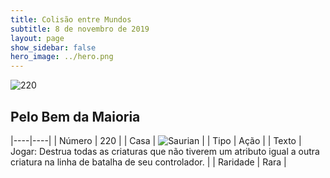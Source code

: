```yaml
---
title: Colisão entre Mundos
subtitle: 8 de novembro de 2019
layout: page
show_sidebar: false
hero_image: ../hero.png
---
```


![220](https://cdn.keyforgegame.com/media/card_front/pt/452_220_PM24X9Q5QMQW_pt.png)

## Pelo Bem da Maioria

|----|----|
| Número | 220 |
| Casa | ![Saurian](https://archonarcana.com/images/thumb/9/9e/Saurian_P.png/22px-Saurian_P.png "Sauro") |
| Tipo | Ação |
| Texto | Jogar: Destrua todas as criaturas  que não tiverem um atributo igual  a outra criatura na linha de batalha  de seu controlador. |
| Raridade | Rara |
